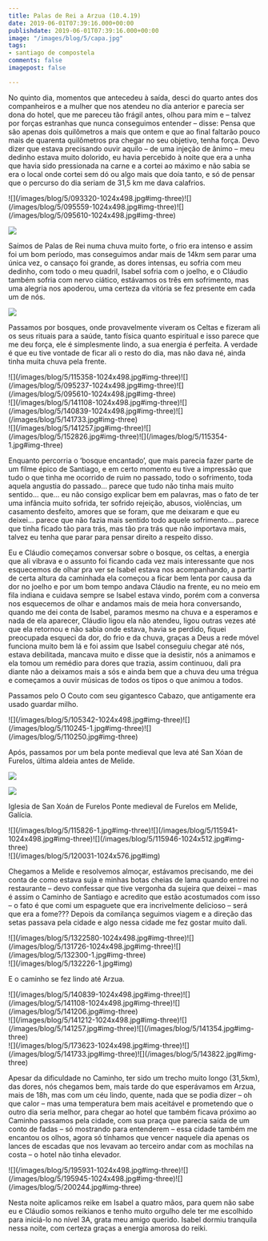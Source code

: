 ```yaml
---
title: Palas de Rei a Arzua (10.4.19)
date: 2019-06-01T07:39:16.000+00:00
publishdate: 2019-06-01T07:39:16.000+00:00
image: "/images/blog/5/capa.jpg"
tags:
- santiago de compostela
comments: false
imagepost: false

---
```

No quinto dia, momentos que antecedeu à saída, desci do quarto antes dos companheiros e a mulher que nos atendeu no dia anterior e parecia ser dona do hotel, que me pareceu tão frágil antes, olhou para mim e – talvez por forças estranhas que nunca conseguimos entender – disse: Pensa que são apenas dois quilômetros a mais que ontem e que ao final faltarão pouco mais de quarenta quilômetros pra chegar no seu objetivo, tenha força. Devo dizer que estava precisando ouvir aquilo – de uma injeção de ânimo – meu dedinho estava muito dolorido, eu havia percebido à noite que era a unha que havia sido pressionada na carne e a cortei ao máximo e não sabia se era o local onde cortei sem dó ou algo mais que doía tanto, e só de pensar que o percurso do dia seriam de 31,5 km me dava calafrios.
<div>
![](/images/blog/5/093320-1024x498.jpg#img-three)![](/images/blog/5/095559-1024x498.jpg#img-three)![](/images/blog/5/095610-1024x498.jpg#img-three)
</div>

![](/images/blog/5/095217.jpg#img)

Saímos de Palas de Rei numa chuva muito forte, o frio era intenso e assim foi um bom período, mas conseguimos andar mais de 14km sem parar uma única vez, o cansaço foi grande, as dores intensas, eu sofria com meu dedinho, com todo o meu quadril, Isabel sofria com o joelho, e o Cláudio também sofria com nervo ciático, estávamos os três em sofrimento, mas uma alegria nos apoderou, uma certeza da vitória se fez presente em cada um de nós.

![](/images/blog/5/140842-1.jpg#img)

Passamos por bosques, onde provavelmente viveram os Celtas e fizeram ali os seus rituais para a saúde, tanto física quanto espiritual e isso parece que me deu força, ele é simplesmente lindo, a sua energia é perfeita. A verdade é que eu tive vontade de ficar ali o resto do dia, mas não dava né, ainda tinha muita chuva pela frente.
<div>
![](/images/blog/5/115358-1024x498.jpg#img-three)![](/images/blog/5/095237-1024x498.jpg#img-three)![](/images/blog/5/095610-1024x498.jpg#img-three)
</div>
<div>
![](/images/blog/5/141108-1024x498.jpg#img-three)![](/images/blog/5/140839-1024x498.jpg#img-three)![](/images/blog/5/141733.jpg#img-three)
</div>
<div>
![](/images/blog/5/141257.jpg#img-three)![](/images/blog/5/152826.jpg#img-three)![](/images/blog/5/115354-1.jpg#img-three)
</div>

Enquanto percorria o ‘bosque encantado’, que mais parecia fazer parte de um filme épico de Santiago, e em certo momento eu tive a impressão que tudo o que tinha me ocorrido de ruim no passado, todo o sofrimento, toda aquela angustia do passado… parece que tudo não tinha mais muito sentido… que… eu não consigo explicar bem em palavras, mas o fato de ter uma infância muito sofrida, ter sofrido rejeição, abusos, violências, um casamento desfeito, amores que se foram, que me deixaram e que eu deixei… parece que não fazia mais sentido todo aquele sofrimento… parece que tinha ficado tão para trás, mas tão pra trás que não importava mais, talvez eu tenha que parar para pensar direito a respeito disso.

Eu e Cláudio começamos  conversar sobre o bosque, os celtas, a energia que ali vibrava e o assunto foi ficando cada vez mais interessante que nos esquecemos de olhar pra ver se Isabel estava nos acompanhando, a partir de certa altura da caminhada ela começou a ficar bem lenta por causa da dor no joelho e por um bom tempo andava Cláudio na frente, eu no meio em fila indiana e cuidava sempre se Isabel estava vindo, porém com a conversa nos esquecemos de olhar e andamos mais de meia hora conversando, quando me dei conta de Isabel, paramos mesmo na chuva e a esperamos e nada de ela aparecer, Cláudio ligou ela não atendeu, ligou outras vezes até que ela retornou e não sabia onde estava, havia se perdido, fiquei preocupada esqueci da dor, do frio e da chuva, graças a Deus a rede móvel funciona muito bem lá e foi assim que Isabel conseguiu chegar até nós, estava debilitada, mancava muito e disse que ia desistir, nós a animamos e ela tomou um remédio para dores que trazia, assim continuou, dali pra diante não a deixamos mais a sós e ainda bem que a chuva deu uma trégua e começamos a ouvir músicas de todos os tipos o que animou a todos.

Passamos pelo O Couto com seu gigantesco Cabazo, que antigamente era usado guardar milho.
<div>
![](/images/blog/5/105342-1024x498.jpg#img-three)![](/images/blog/5/110245-1.jpg#img-three)![](/images/blog/5/110250.jpg#img-three)
</div>

Após, passamos por um bela ponte medieval que leva até San Xóan de Furelos, última aldeia antes de Melide.

![](/images/blog/5/110600-1024x498.jpg#img)

![](/images/blog/5/120308-1024x498.jpg#img)

Iglesia de San Xoán de Furelos
Ponte medieval de Furelos em Melide, Galícia.
<div>
![](/images/blog/5/115826-1.jpg#img-three)![](/images/blog/5/115941-1024x498.jpg#img-three)![](/images/blog/5/115946-1024x512.jpg#img-three)
</div>
![](/images/blog/5/120031-1024x576.jpg#img)

Chegamos a Melide e resolvemos almoçar, estávamos precisando, me dei conta de como estava suja e minhas botas cheias de lama quando entrei no restaurante – devo confessar que tive vergonha da sujeira que deixei – mas é assim o Caminho de Santiago e acredito que estão acostumados com isso – o fato é que comi um espaguete que era incrivelmente delicioso – será que era a fome??? Depois da comilança seguimos viagem e a direção das setas passava pela cidade e algo nessa cidade me fez gostar muito dali.
<div>
![](/images/blog/5/1322580-1024x498.jpg#img-three)![](/images/blog/5/131726-1024x498.jpg#img-three)![](/images/blog/5/132300-1.jpg#img-three)
</div>
![](/images/blog/5/132226-1.jpg#img)

E o caminho se fez lindo até Arzua.
<div>
![](/images/blog/5/140839-1024x498.jpg#img-three)![](/images/blog/5/141108-1024x498.jpg#img-three)![](/images/blog/5/141206.jpg#img-three)
</div>
<div>
![](/images/blog/5/141212-1024x498.jpg#img-three)![](/images/blog/5/141257.jpg#img-three)![](/images/blog/5/141354.jpg#img-three)
</div>
<div>
![](/images/blog/5/173623-1024x498.jpg#img-three)![](/images/blog/5/141733.jpg#img-three)![](/images/blog/5/143822.jpg#img-three)
</div>

Apesar da dificuldade no Caminho, ter sido um trecho muito longo (31,5km), das dores, nós chegamos bem, mais tarde do que esperávamos em Arzua, mais de 18h, mas com um céu lindo, quente, nada que se podia dizer – oh que calor – mas uma temperatura bem mais aceitável e prometendo que o outro dia seria melhor, para chegar ao hotel que também ficava próximo ao Caminho passamos pela cidade, com sua praça que parecia saída de um conto de fadas – só mostrando para entenderem – essa cidade também me encantou os olhos, agora só tínhamos que vencer naquele dia apenas os lances de escadas que nos levavam ao terceiro andar com as mochilas na costa – o hotel não tinha elevador.
<div>
![](/images/blog/5/195931-1024x498.jpg#img-three)![](/images/blog/5/195945-1024x498.jpg#img-three)![](/images/blog/5/200244.jpg#img-three)
</div>

Nesta noite aplicamos reike em Isabel a quatro mãos, para quem não sabe eu e Cláudio somos reikianos e tenho muito orgulho dele ter me escolhido para iniciá-lo no nível 3A, grata meu amigo querido. Isabel dormiu tranquila nessa noite, com certeza graças a energia amorosa do reiki.
